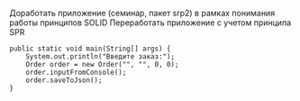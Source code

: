 Доработать приложение (семинар, пакет srp2) в рамках понимания работы принципов SOLID
Переработать приложение с учетом принципа SPR


    public static void main(String[] args) {
        System.out.println("Введите заказ:");
        Order order = new Order("", "", 0, 0);
        order.inputFromConsole();
        order.saveToJson();
    }
